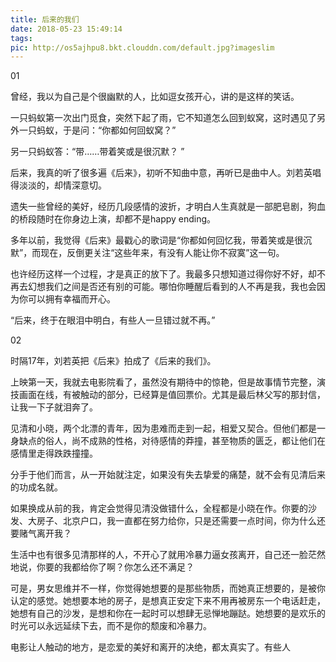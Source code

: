 ```yaml
---
title: 后来的我们
date: 2018-05-23 15:49:14
tags:
pic: http://os5ajhpu8.bkt.clouddn.com/default.jpg?imageslim
---
```


01

曾经，我以为自己是个很幽默的人，比如逗女孩开心，讲的是这样的笑话。

一只蚂蚁第一次出门觅食，突然下起了雨，它不知道怎么回到蚁窝，这时遇见了另外一只蚂蚁，于是问：“你都如何回蚁窝？” 

另一只蚂蚁答：“带……带着笑或是很沉默？ ”

后来，我真的听了很多遍《后来》，初听不知曲中意，再听已是曲中人。刘若英唱得淡淡的，却情深意切。

遗失一些曾经的美好，经历几段感情的波折，才明白人生真就是一部肥皂剧，狗血的桥段随时在你身边上演，却都不是happy ending。

多年以前，我觉得《后来》最戳心的歌词是“你都如何回忆我，带着笑或是很沉默”，而现在，反倒更关注“这些年来，有没有人能让你不寂寞”这一句。

也许经历这样一个过程，才是真正的放下了。我最多只想知道过得你好不好，却不再去幻想我们之间是否还有别的可能。哪怕你睡醒后看到的人不再是我，我也会因为你可以拥有幸福而开心。

“后来，终于在眼泪中明白，有些人一旦错过就不再。”

02

时隔17年，刘若英把《后来》拍成了《后来的我们》。

上映第一天，我就去电影院看了，虽然没有期待中的惊艳，但是故事情节完整，演技画面在线，有被触动的部分，已经算是值回票价。尤其是最后林父写的那封信，让我一下子就泪奔了。

见清和小晓，两个北漂的青年，因为患难而走到一起，相爱又契合。但他们都是一身缺点的俗人，尚不成熟的性格，对待感情的莽撞，甚至物质的匮乏，都让他们在感情里走得跌跌撞撞。

分手于他们而言，从一开始就注定，如果没有失去挚爱的痛楚，就不会有见清后来的功成名就。

如果换成从前的我，肯定会觉得见清没做错什么，全程都是小晓在作。你要的沙发、大房子、北京户口，我一直都在努力给你，只是还需要一点时间，你为什么还要赌气离开我？

生活中也有很多见清那样的人，不开心了就用冷暴力逼女孩离开，自己还一脸茫然地说，你要的我都给你了啊？你怎么还不满足？

可是，男女思维并不一样，你觉得她想要的是那些物质，而她真正想要的，是被你认定的感觉。她想要本地的房子，是想真正安定下来不用再被房东一个电话赶走，她想有自己的沙发，是想和你在一起时可以想肆无忌惮地蹦跶。她想要的是欢乐的时光可以永远延续下去，而不是你的颓废和冷暴力。

电影让人触动的地方，是恋爱的美好和离开的决绝，都太真实了。有些人